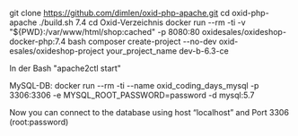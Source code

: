 git clone https://github.com/dimlen/oxid-php-apache.git
cd oxid-php-apache
./build.sh 7.4
cd Oxid-Verzeichnis
docker run --rm -ti -v "${PWD}:/var/www/html/shop:cached" -p 8080:80 oxidesales/oxideshop-docker-php:7.4 bash
composer create-project --no-dev oxid-esales/oxideshop-project your_project_name dev-b-6.3-ce

In der Bash "apache2ctl start"

MySQL-DB: docker run --rm -ti --name oxid_coding_days_mysql -p 3306:3306 -e MYSQL_ROOT_PASSWORD=password -d mysql:5.7

Now you can connect to the database using host “localhost” and Port 3306 (root:password)
